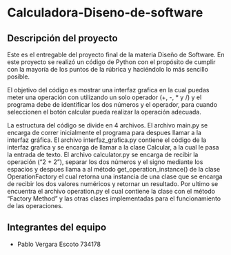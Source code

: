 # Calculadora-Diseno-de-software

## Descripción del proyecto

Este es el entregable del proyecto final de la materia Diseño de Software. En este proyecto se realizó un código de Python con el propósito de cumplir con la mayoría de los puntos de la rúbrica y haciéndolo lo más sencillo posible.

El objetivo del código es mostrar una interfaz grafica en la cual puedas meter una operación con utilizando un solo operador (+, -, \* y /) y el programa debe de identificar los dos números y el operador, para cuando seleccionen el botón calcular pueda realizar la operación adecuada.

La estructura del código se divide en 4 archivos. El archivo main.py se encarga de correr inicialmente el programa para despues llamar a la interfaz gráfica. El archivo interfaz_grafica.py contiene el código de la interfaz grafica y se encarga de llamar a la clase Calcular, a la cual le pasa la entrada de texto. El archivo calculator.py se encarga de recibir la operación (“2 + 2”), separar los dos números y el signo mediante los espacios y despues llama a al método get_operation_instance() de la clase OperationFactory el cual retorna una instancia de una clase que se encarga de recibir los dos valores numéricos y retornar un resultado. Por ultimo se encuentra el archivo operation.py el cual contiene la clase con el método “Factory Method” y las otras clases implementadas para el funcionamiento de las operaciones.

## Integrantes del equipo

- Pablo Vergara Escoto 734178
